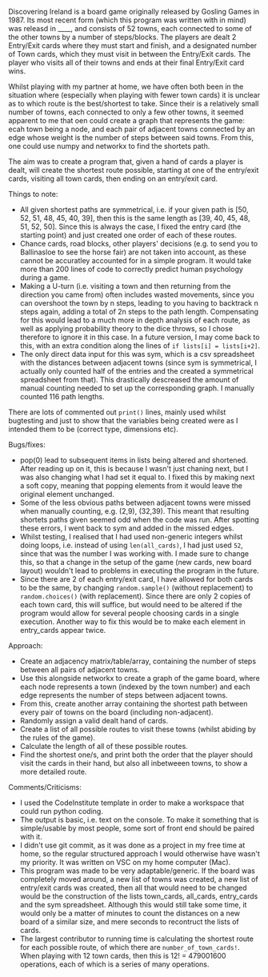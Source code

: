 Discovering Ireland is a board game originally released by Gosling Games in 1987. Its most recent form (which this program was written with in mind) was releasd in ____, and consists of 52 towns, each connected to some of the other towns by a number of steps/blocks. The players are dealt 2 Entry/Exit cards where they must start and finish, and a designated number of Town cards, which they must visit in between the Entry/Exit cards. The player who visits all of their towns and ends at their final Entry/Exit card wins.

Whilst playing with my partner at home, we have often both been in the situation where (especially when playing with fewer town cards) it is unclear as to which route is the best/shortest to take. Since their is a relatively small number of towns, each connected to only a few other towns, it seemed apparent to me that oen could create a graph that represents the game: ecah town being a node, and each pair of adjacent towns connected by an edge whose weight is the number of steps between said towns. From this, one could use numpy and networkx to find the shortets path.

The aim was to create a program that, given a hand of cards a player is dealt, will create the shortest route possible, starting at one of the entry/exit cards, visiting all town cards, then ending on an entry/exit card.

Things to note:
- All given shortest paths are symmetrical, i.e. if your given path is [50, 52, 51, 48, 45, 40, 39], then this is the same length as [39, 40, 45, 48, 51, 52, 50]. Since this is always the case, I fixed the entry card (the starting point) and just created one order of each of these routes.
- Chance cards, road blocks, other players' decisions (e.g. to send you to Ballinasloe to see the horse fair) are not taken into account, as these cannot be accuratley accounted for in a simple program. It would take more than 200 lines of code to correctly predict human psychology during a game.
- Making a U-turn (i.e. visiting a town and then returning from the direction you came from) often includes wasted movements, since you can overshoot the town by n steps, leading to you having to backtrack n steps again, adding a total of 2n steps to the path length. Compensating for this would lead to a much more in depth analysis of each route, as well as applying probability theory to the dice throws, so I chose therefore to ignore it in this case. In a future version, I may come back to this, with an extra condition along the lines of `if lists[i] = lists[i+2]`.
- The only direct data input for this was sym, which is a csv spreadsheet with the distances between adjacent towns (since sym is symmetrical, I actually only counted half of the entries and the created a symmetrical spreadsheet from that). This drastically descreased the amount of manual counting needed to set up the corresponding graph. I manually counted 116 path lengths.



There are lots of commented out `print()` lines, mainly used whilst bugtesting and just to show that the variables being created were as I intended them to be (correct type, dimensions etc).



Bugs/fixes:
- pop(0) lead to subsequent items in lists being altered and shortened. After reading up on it, this is because I wasn't just chaning next, but I was also changing what I had set it equal to. I fixed this by making next a soft copy, meaning that popping elements from it would leave the original element unchanged.
- Some of the less obvious paths between adjacent towns were missed when manually counting, e.g. (2,9), (32,39). This meant that resulting shortets paths given seemed odd when the code was run. After spotting these errors, I went back to sym and added in the missed edges.
- Whilst testing, I realised that I had used non-generic integers whilst doing loops, i.e. instead of using `len(all_cards)`, I had just used `52`, since that was the number I was working with. I made sure to change this, so that a change in the setup of the game (new cards, new board layout) wouldn't lead to problems in executing the program in the future.
- Since there are 2 of each entry/exit card, I have allowed for both cards to be the same, by changing `random.sample()` (without replacement) to `random.choices()` (with replacement). Since there are only 2 copies of each town card, this will suffice, but would need to be altered if the program would allow for several people choosing cards in a single execution. Another way to fix this would be to make each element in entry_cards appear twice. 

Approach:
- Create an adjacency matrix/table/array, containing the number of steps between all pairs of adjacent towns.
- Use this alongside networkx to create a graph of the game board, where each node represents a town (indexed by the town number) and each edge represents the number of steps between adjacent towns.
- From this, create another array containing the shortest path between every pair of towns on the board (including non-adjacent).
- Randomly assign a valid dealt hand of cards.
- Create a list of all possible routes to visit these towns (whilst abiding by the rules of the game).
- Calculate the length of all of these possible routes.
- Find the shortest one/s, and print both the order that the player should visit the cards in their hand, but also all inbetweeen towns, to show a more detailed route.

Comments/Criticisms:
- I used the CodeInstitute template in order to make a workspace that could run python coding.
- The output is basic, i.e. text on the console. To make it something that is simple/usable by most people, some sort of front end should be paired with it.
- I didn't use git commit, as it was done as a project in my free time at home, so the regular structured approach I would otherwise have wasn't my priority. It was written on VSC on my home computer (Mac).
- This program was made to be very adaptable/generic. If the board was completely moved around, a new list of towns was created, a new list of entry/exit cards was created, then all that would need to be changed would be the construction of the lists town_cards, all_cards, entry_cards and the sym spreadsheet. Although this would still take some time, it would only be a matter of minutes to count the distances on a new board of a similar size, and mere seconds to recontruct the lists of cards.
- The largest contributor to running time is calculating the shortest route for each possible route, of which there are `number_of_town_cards!`. When playing with 12 town cards, then this is 12! = 479001600 operations, each of which is a series of many operations.